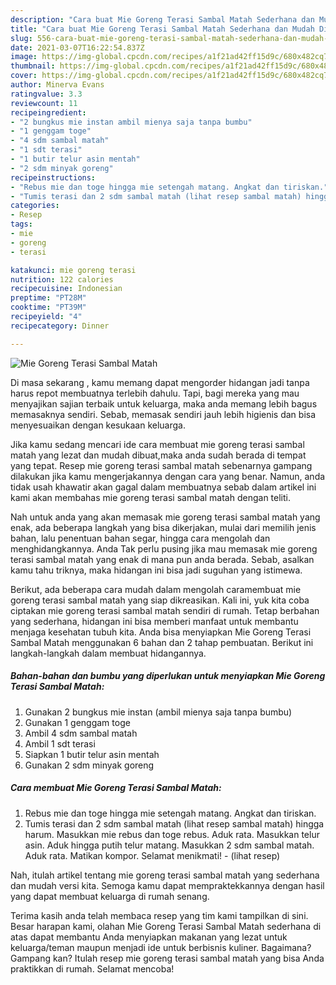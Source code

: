 ```yaml
---
description: "Cara buat Mie Goreng Terasi Sambal Matah Sederhana dan Mudah Dibuat"
title: "Cara buat Mie Goreng Terasi Sambal Matah Sederhana dan Mudah Dibuat"
slug: 556-cara-buat-mie-goreng-terasi-sambal-matah-sederhana-dan-mudah-dibuat
date: 2021-03-07T16:22:54.837Z
image: https://img-global.cpcdn.com/recipes/a1f21ad42ff15d9c/680x482cq70/mie-goreng-terasi-sambal-matah-foto-resep-utama.jpg
thumbnail: https://img-global.cpcdn.com/recipes/a1f21ad42ff15d9c/680x482cq70/mie-goreng-terasi-sambal-matah-foto-resep-utama.jpg
cover: https://img-global.cpcdn.com/recipes/a1f21ad42ff15d9c/680x482cq70/mie-goreng-terasi-sambal-matah-foto-resep-utama.jpg
author: Minerva Evans
ratingvalue: 3.3
reviewcount: 11
recipeingredient:
- "2 bungkus mie instan ambil mienya saja tanpa bumbu"
- "1 genggam toge"
- "4 sdm sambal matah"
- "1 sdt terasi"
- "1 butir telur asin mentah"
- "2 sdm minyak goreng"
recipeinstructions:
- "Rebus mie dan toge hingga mie setengah matang. Angkat dan tiriskan."
- "Tumis terasi dan 2 sdm sambal matah (lihat resep sambal matah) hingga harum. Masukkan mie rebus dan toge rebus. Aduk rata. Masukkan telur asin. Aduk hingga putih telur matang. Masukkan 2 sdm sambal matah. Aduk rata. Matikan kompor. Selamat menikmati!           (lihat resep)"
categories:
- Resep
tags:
- mie
- goreng
- terasi

katakunci: mie goreng terasi 
nutrition: 122 calories
recipecuisine: Indonesian
preptime: "PT28M"
cooktime: "PT39M"
recipeyield: "4"
recipecategory: Dinner

---
```



![Mie Goreng Terasi Sambal Matah](https://img-global.cpcdn.com/recipes/a1f21ad42ff15d9c/680x482cq70/mie-goreng-terasi-sambal-matah-foto-resep-utama.jpg)

Di masa  sekarang , kamu memang dapat mengorder hidangan jadi tanpa harus repot membuatnya terlebih dahulu. Tapi, bagi mereka yang mau menyajikan sajian terbaik untuk keluarga, maka anda memang lebih bagus memasaknya sendiri. Sebab, memasak sendiri jauh lebih higienis dan bisa menyesuaikan dengan kesukaan keluarga.

Jika kamu sedang mencari ide cara membuat mie goreng terasi sambal matah yang lezat dan mudah dibuat,maka anda sudah berada di tempat yang tepat. Resep mie goreng terasi sambal matah  sebenarnya gampang dilakukan jika kamu mengerjakannya dengan cara yang benar. Namun, anda tidak usah khawatir akan gagal dalam membuatnya 
sebab dalam artikel ini kami akan membahas mie goreng terasi sambal matah dengan teliti.  



Nah untuk anda yang akan memasak mie goreng terasi sambal matah yang enak, ada beberapa langkah yang bisa dikerjakan, mulai dari memilih jenis bahan, lalu penentuan bahan segar, hingga cara mengolah dan menghidangkannya. Anda Tak perlu pusing jika mau memasak mie goreng terasi sambal matah yang enak di mana pun anda berada. Sebab, asalkan kamu  tahu triknya, maka hidangan ini bisa jadi suguhan yang istimewa.

Berikut, ada beberapa cara mudah dalam mengolah caramembuat mie goreng terasi sambal matah yang siap dikreasikan. Kali ini, yuk kita coba ciptakan mie goreng terasi sambal matah sendiri di rumah. Tetap berbahan yang sederhana, hidangan ini bisa memberi manfaat untuk membantu menjaga kesehatan tubuh kita. Anda bisa menyiapkan Mie Goreng Terasi Sambal Matah menggunakan 6 bahan dan 2 tahap pembuatan. Berikut ini langkah-langkah dalam membuat hidangannya.

<!--inarticleads1-->

##### Bahan-bahan dan bumbu yang diperlukan untuk menyiapkan Mie Goreng Terasi Sambal Matah:

1. Gunakan 2 bungkus mie instan (ambil mienya saja tanpa bumbu)
1. Gunakan 1 genggam toge
1. Ambil 4 sdm sambal matah
1. Ambil 1 sdt terasi
1. Siapkan 1 butir telur asin mentah
1. Gunakan 2 sdm minyak goreng




<!--inarticleads2-->

##### Cara membuat Mie Goreng Terasi Sambal Matah:

1. Rebus mie dan toge hingga mie setengah matang. Angkat dan tiriskan.
1. Tumis terasi dan 2 sdm sambal matah (lihat resep sambal matah) hingga harum. Masukkan mie rebus dan toge rebus. Aduk rata. Masukkan telur asin. Aduk hingga putih telur matang. Masukkan 2 sdm sambal matah. Aduk rata. Matikan kompor. Selamat menikmati! -           (lihat resep)




Nah, itulah artikel tentang  mie goreng terasi sambal matah  yang sederhana dan mudah versi kita. Semoga kamu dapat mempraktekkannya dengan hasil yang dapat membuat keluarga di rumah senang. 

Terima kasih anda telah membaca resep yang tim kami tampilkan di sini. Besar harapan kami, olahan  Mie Goreng Terasi Sambal Matah sederhana di atas dapat membantu Anda menyiapkan makanan yang lezat untuk keluarga/teman maupun menjadi ide untuk berbisnis kuliner. Bagaimana? Gampang kan? Itulah resep mie goreng terasi sambal matah yang bisa Anda praktikkan di rumah. Selamat mencoba!

